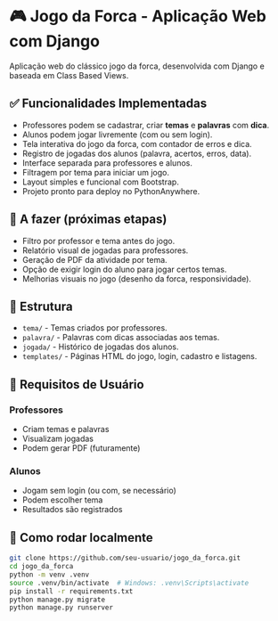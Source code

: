 # 🎮 Jogo da Forca - Aplicação Web com Django

Aplicação web do clássico jogo da forca, desenvolvida com Django e baseada em Class Based Views.

## ✅ Funcionalidades Implementadas

- Professores podem se cadastrar, criar **temas** e **palavras** com **dica**.
- Alunos podem jogar livremente (com ou sem login).
- Tela interativa do jogo da forca, com contador de erros e dica.
- Registro de jogadas dos alunos (palavra, acertos, erros, data).
- Interface separada para professores e alunos.
- Filtragem por tema para iniciar um jogo.
- Layout simples e funcional com Bootstrap.
- Projeto pronto para deploy no PythonAnywhere.

## 📌 A fazer (próximas etapas)

- Filtro por professor e tema antes do jogo.
- Relatório visual de jogadas para professores.
- Geração de PDF da atividade por tema.
- Opção de exigir login do aluno para jogar certos temas.
- Melhorias visuais no jogo (desenho da forca, responsividade).

## 🧩 Estrutura

- `tema/` - Temas criados por professores.
- `palavra/` - Palavras com dicas associadas aos temas.
- `jogada/` - Histórico de jogadas dos alunos.
- `templates/` - Páginas HTML do jogo, login, cadastro e listagens.

## 👥 Requisitos de Usuário

### Professores
- Criam temas e palavras
- Visualizam jogadas
- Podem gerar PDF (futuramente)

### Alunos
- Jogam sem login (ou com, se necessário)
- Podem escolher tema
- Resultados são registrados

## 🚀 Como rodar localmente

```bash
git clone https://github.com/seu-usuario/jogo_da_forca.git
cd jogo_da_forca
python -m venv .venv
source .venv/bin/activate  # Windows: .venv\Scripts\activate
pip install -r requirements.txt
python manage.py migrate
python manage.py runserver
